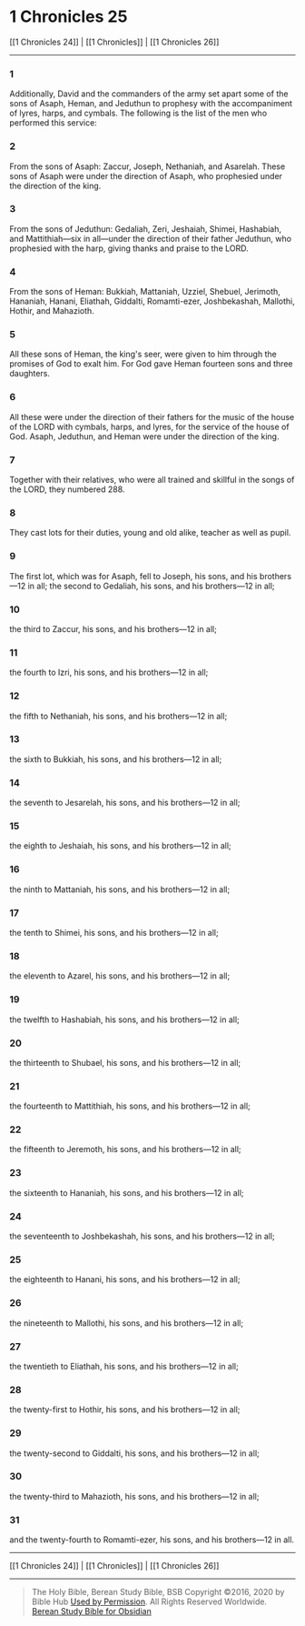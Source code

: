 # 1 Chronicles 25

[[1 Chronicles 24]] | [[1 Chronicles]] | [[1 Chronicles 26]]

---

### 1
Additionally, David and the commanders of the army set apart some of the sons of Asaph, Heman, and Jeduthun to prophesy with the accompaniment of lyres, harps, and cymbals. The following is the list of the men who performed this service:

### 2
From the sons of Asaph: Zaccur, Joseph, Nethaniah, and Asarelah. These sons of Asaph were under the direction of Asaph, who prophesied under the direction of the king.

### 3
From the sons of Jeduthun: Gedaliah, Zeri, Jeshaiah, Shimei, Hashabiah, and Mattithiah—six in all—under the direction of their father Jeduthun, who prophesied with the harp, giving thanks and praise to the LORD.

### 4
From the sons of Heman: Bukkiah, Mattaniah, Uzziel, Shebuel, Jerimoth, Hananiah, Hanani, Eliathah, Giddalti, Romamti-ezer, Joshbekashah, Mallothi, Hothir, and Mahazioth.

### 5
All these sons of Heman, the king's seer, were given to him through the promises of God to exalt him. For God gave Heman fourteen sons and three daughters.

### 6
All these were under the direction of their fathers for the music of the house of the LORD with cymbals, harps, and lyres, for the service of the house of God. Asaph, Jeduthun, and Heman were under the direction of the king.

### 7
Together with their relatives, who were all trained and skillful in the songs of the LORD, they numbered 288.

### 8
They cast lots for their duties, young and old alike, teacher as well as pupil.

### 9
The first lot, which was for Asaph, fell to Joseph, his sons, and his brothers—12 in all; the second to Gedaliah, his sons, and his brothers—12 in all;

### 10
the third to Zaccur, his sons, and his brothers—12 in all;

### 11
the fourth to Izri, his sons, and his brothers—12 in all;

### 12
the fifth to Nethaniah, his sons, and his brothers—12 in all;

### 13
the sixth to Bukkiah, his sons, and his brothers—12 in all;

### 14
the seventh to Jesarelah, his sons, and his brothers—12 in all;

### 15
the eighth to Jeshaiah, his sons, and his brothers—12 in all;

### 16
the ninth to Mattaniah, his sons, and his brothers—12 in all;

### 17
the tenth to Shimei, his sons, and his brothers—12 in all;

### 18
the eleventh to Azarel, his sons, and his brothers—12 in all;

### 19
the twelfth to Hashabiah, his sons, and his brothers—12 in all;

### 20
the thirteenth to Shubael, his sons, and his brothers—12 in all;

### 21
the fourteenth to Mattithiah, his sons, and his brothers—12 in all;

### 22
the fifteenth to Jeremoth, his sons, and his brothers—12 in all;

### 23
the sixteenth to Hananiah, his sons, and his brothers—12 in all;

### 24
the seventeenth to Joshbekashah, his sons, and his brothers—12 in all;

### 25
the eighteenth to Hanani, his sons, and his brothers—12 in all;

### 26
the nineteenth to Mallothi, his sons, and his brothers—12 in all;

### 27
the twentieth to Eliathah, his sons, and his brothers—12 in all;

### 28
the twenty-first to Hothir, his sons, and his brothers—12 in all;

### 29
the twenty-second to Giddalti, his sons, and his brothers—12 in all;

### 30
the twenty-third to Mahazioth, his sons, and his brothers—12 in all;

### 31
and the twenty-fourth to Romamti-ezer, his sons, and his brothers—12 in all.

---

[[1 Chronicles 24]] | [[1 Chronicles]] | [[1 Chronicles 26]]

---

> The Holy Bible, Berean Study Bible, BSB
> Copyright &copy;2016, 2020 by Bible Hub
> [Used by Permission](https://berean.bible/terms.htm). All Rights Reserved Worldwide.
> [Berean Study Bible for Obsidian](https://github.com/gapmiss/berean-study-bible-for-obsidian)</small>

